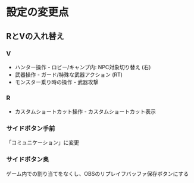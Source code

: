 # 設定の変更点
## RとVの入れ替え
### V
* ハンター操作 - ロビー/キャンプ内: NPC対象切り替え (右)
* 武器操作 - ガード/特殊な武器アクション (RT)
* モンスター乗り時の操作 - 武器攻撃
### R
* カスタムショートカット操作 - カスタムショートカット表示

### サイドボタン手前
「コミュニケーション」に変更

### サイドボタン奥
ゲーム内での割り当てをなくし、OBSのリプレイフバッファ保存ボタンにする
